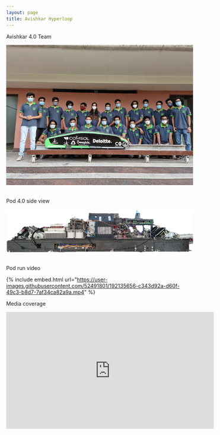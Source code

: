 ```yaml
---
layout: page
title: Avishkar Hyperloop
---
```


Avishkar 4.0 Team

![IPM1_photo](/assets/team_pic.png) <br /> <br />

Pod 4.0 side view

![IPM2_photo](/assets/pod_pic.png) <br /> <br />
<!-- ![mapping_photo](/assets/top_map_2.png) <br /> <br /> -->

Pod run video

{% include embed.html url="https://user-images.githubusercontent.com/52491801/192135656-c343d92a-d60f-49c3-b8d7-7af34ca82a9a.mp4" %}

Media coverage

<p align = "center">
<iframe width="560" height="315" src="https://www.youtube.com/embed/jOQQWTGO518" title="YouTube video player" frameborder="0" allow="accelerometer; autoplay; clipboard-write; encrypted-media; gyroscope; picture-in-picture" allowfullscreen></iframe>
</p>





